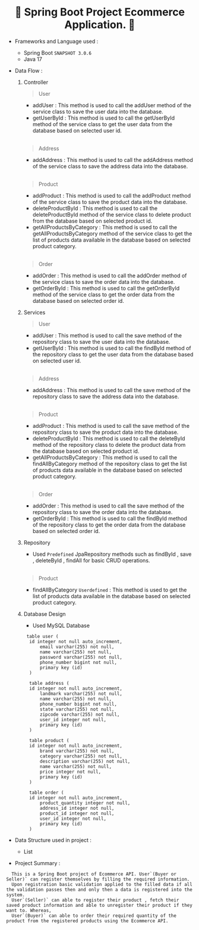 <h1 align="center">🎊 Spring Boot Project Ecommerce Application. 🛒</h1>

- Frameworks and Language used :
  - Spring Boot `SNAPSHOT 3.0.6`
  - Java 17

- Data Flow :
  1. Controller
      <br/>
      > User
      - addUser : This method is used to call the addUser method of the service class to save the user data into the database.
      - getUserById :  This method is used to call the getUserById method of the service class to get the user data from the database based on selected user id.
        
      <br/>
      
      > Address
      - addAddress : This method is used to call the addAddress method of the service class to save the address data into the database.
       
      <br/>
       
      > Product
      - addProduct : This method is used to call the addProduct method of the service class to save the product data into the database.
      - deleteProductById : This method is used to call the deleteProductById method of the service class to delete product from the database based on selected product id.
      - getAllProductsByCategory : This method is used to call the getAllProductsByCategory method of the service class to get the list of products data available in the database based on selected product category.
          
      <br/>
      
      > Order
      - addOrder : This method is used to call the addOrder method of the service class to save the order data into the database.
      - getOrderById :  This method is used to call the getOrderById method of the service class to get the order data from the database based on selected order id.
            
  2. Services
      <br/>
      > User
      - addUser : This method is used to call the save method of the repository class to save the user data into the database.
      - getUserById :  This method is used to call the findById method of the repository class to get the user data from the database based on selected user id.
      
      <br/>
      
      > Address
      - addAddress : This method is used to call the save method of the repository class to save the address data into the database.
      
      <br/>
       
      > Product
      - addProduct : This method is used to call the save method of the repository class to save the product data into the database.
      - deleteProductById : This method is used to call the deleteById method of the repository class to delete the product data from the database based on selected product id.
      - getAllProductsByCategory : This method is used to call the findAllByCategory method of the repository class to get the list of products data available in the database based on selected product category.
      
      <br/>
      
      > Order
      - addOrder : This method is used to call the save method of the repository class to save the order data into the database.
      - getOrderById :  This method is used to call the findById method of the repository class to get the order data from the database based on selected order id.
      
  3. Repository
      - Used `Predefined` JpaRepository methods such as findById , save , deleteById , findAll for basic CRUD operations.
      
      <br/>
      
      > Product
      - findAllByCategory `Userdefined` : This method is used to get the list of products data available in the database based on selected product category. 
        
      
  4. Database Design
      - Used MySQL Database
      ```
       table user (
       	id integer not null auto_increment,
        	email varchar(255) not null,
        	name varchar(255) not null,
        	password varchar(255) not null,
        	phone_number bigint not null,
        	primary key (id)
    	)
    	
    	table address (
       	id integer not null auto_increment,
        	landmark varchar(255) not null,
        	name varchar(255) not null,
        	phone_number bigint not null,
        	state varchar(255) not null,
        	zipcode varchar(255) not null,
       	 	user_id integer not null,
        	primary key (id)
    	)
    	
    	table product (
       	id integer not null auto_increment,
        	brand varchar(255) not null,
        	category varchar(255) not null,
        	description varchar(255) not null,
        	name varchar(255) not null,
        	price integer not null,
        	primary key (id)
    	)
    	
    	table order (
      	id integer not null auto_increment,
        	product_quantity integer not null,
        	address_id integer not null,
        	product_id integer not null,
        	user_id integer not null,
        	primary key (id)
    	)
      ```
   
- Data Structure used in project :
  - List

- Project Summary :
```
  This is a Spring Boot project of Ecommerce API. User`(Buyer or Seller)` can register themselves by filling the required information.
  Upon registration basic validation applied to the filled data if all the validation passes then and only then a data is registered into the system.
  User`(Seller)` can able to register their product , fetch their saved product information and able to unregister their product if they want to. Whereas,
  User`(Buyer)` can able to order their required quantity of the product from the registered products using the Ecommerce API.
```
